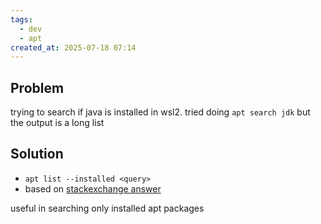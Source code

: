 ```yaml
---
tags:
  - dev
  - apt
created_at: 2025-07-18 07:14
---
```

## Problem
trying to search if java is installed in wsl2. tried doing `apt search jdk` but the output is a long list

## Solution
- `apt list --installed <query>`
- based on [stackexchange answer](https://unix.stackexchange.com/a/306951)

useful in searching only installed apt packages